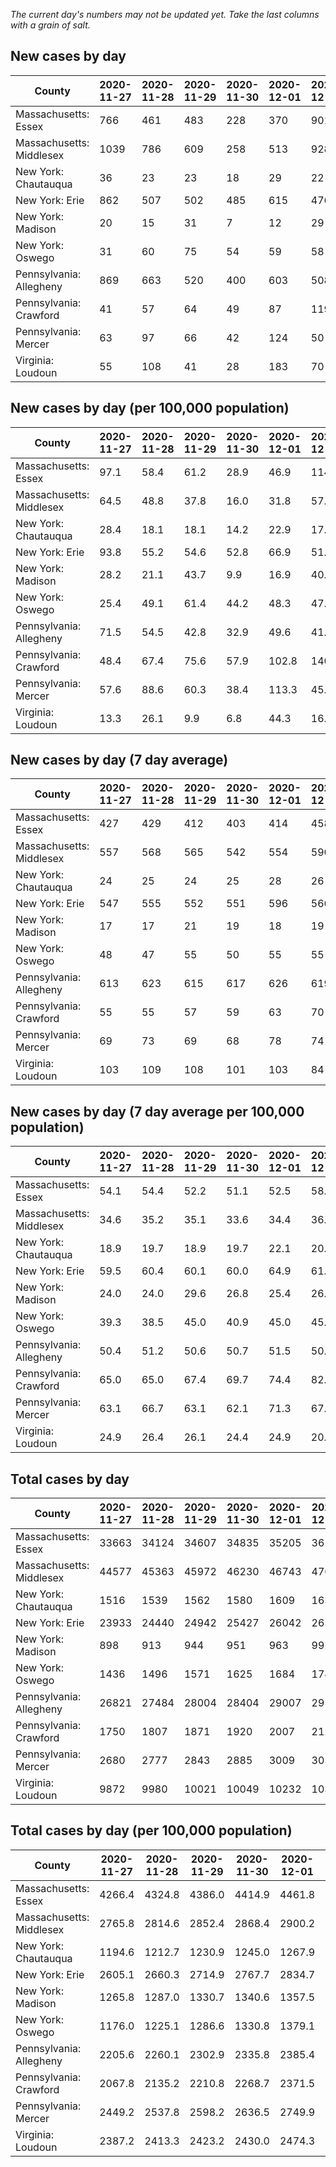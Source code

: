 _The current day's numbers may not be updated yet. Take the last columns with a grain of salt._
## New cases by day

| County | 2020-11-27 | 2020-11-28 | 2020-11-29 | 2020-11-30 | 2020-12-01 | 2020-12-02 | 2020-12-03 |
| --- | --- | --- | --- | --- | --- | --- | --- |
| Massachusetts: Essex | 766 | 461 | 483 | 228 | 370 | 901 |  |
| Massachusetts: Middlesex | 1039 | 786 | 609 | 258 | 513 | 928 |  |
| New York: Chautauqua | 36 | 23 | 23 | 18 | 29 | 22 |  |
| New York: Erie | 862 | 507 | 502 | 485 | 615 | 476 |  |
| New York: Madison | 20 | 15 | 31 | 7 | 12 | 29 |  |
| New York: Oswego | 31 | 60 | 75 | 54 | 59 | 58 |  |
| Pennsylvania: Allegheny | 869 | 663 | 520 | 400 | 603 | 508 |  |
| Pennsylvania: Crawford | 41 | 57 | 64 | 49 | 87 | 119 |  |
| Pennsylvania: Mercer | 63 | 97 | 66 | 42 | 124 | 50 |  |
| Virginia: Loudoun | 55 | 108 | 41 | 28 | 183 | 70 |  |

## New cases by day (per 100,000 population)

| County | 2020-11-27 | 2020-11-28 | 2020-11-29 | 2020-11-30 | 2020-12-01 | 2020-12-02 | 2020-12-03 |
| --- | --- | --- | --- | --- | --- | --- | --- |
| Massachusetts: Essex | 97.1 | 58.4 | 61.2 | 28.9 | 46.9 | 114.2 |  |
| Massachusetts: Middlesex | 64.5 | 48.8 | 37.8 | 16.0 | 31.8 | 57.6 |  |
| New York: Chautauqua | 28.4 | 18.1 | 18.1 | 14.2 | 22.9 | 17.3 |  |
| New York: Erie | 93.8 | 55.2 | 54.6 | 52.8 | 66.9 | 51.8 |  |
| New York: Madison | 28.2 | 21.1 | 43.7 | 9.9 | 16.9 | 40.9 |  |
| New York: Oswego | 25.4 | 49.1 | 61.4 | 44.2 | 48.3 | 47.5 |  |
| Pennsylvania: Allegheny | 71.5 | 54.5 | 42.8 | 32.9 | 49.6 | 41.8 |  |
| Pennsylvania: Crawford | 48.4 | 67.4 | 75.6 | 57.9 | 102.8 | 140.6 |  |
| Pennsylvania: Mercer | 57.6 | 88.6 | 60.3 | 38.4 | 113.3 | 45.7 |  |
| Virginia: Loudoun | 13.3 | 26.1 | 9.9 | 6.8 | 44.3 | 16.9 |  |

## New cases by day (7 day average)

| County | 2020-11-27 | 2020-11-28 | 2020-11-29 | 2020-11-30 | 2020-12-01 | 2020-12-02 | 2020-12-03 |
| --- | --- | --- | --- | --- | --- | --- | --- |
| Massachusetts: Essex | 427 | 429 | 412 | 403 | 414 | 458 |  |
| Massachusetts: Middlesex | 557 | 568 | 565 | 542 | 554 | 590 |  |
| New York: Chautauqua | 24 | 25 | 24 | 25 | 28 | 26 |  |
| New York: Erie | 547 | 555 | 552 | 551 | 596 | 566 |  |
| New York: Madison | 17 | 17 | 21 | 19 | 18 | 19 |  |
| New York: Oswego | 48 | 47 | 55 | 50 | 55 | 55 |  |
| Pennsylvania: Allegheny | 613 | 623 | 615 | 617 | 626 | 619 |  |
| Pennsylvania: Crawford | 55 | 55 | 57 | 59 | 63 | 70 |  |
| Pennsylvania: Mercer | 69 | 73 | 69 | 68 | 78 | 74 |  |
| Virginia: Loudoun | 103 | 109 | 108 | 101 | 103 | 84 |  |

## New cases by day (7 day average per 100,000 population)

| County | 2020-11-27 | 2020-11-28 | 2020-11-29 | 2020-11-30 | 2020-12-01 | 2020-12-02 | 2020-12-03 |
| --- | --- | --- | --- | --- | --- | --- | --- |
| Massachusetts: Essex | 54.1 | 54.4 | 52.2 | 51.1 | 52.5 | 58.0 |  |
| Massachusetts: Middlesex | 34.6 | 35.2 | 35.1 | 33.6 | 34.4 | 36.6 |  |
| New York: Chautauqua | 18.9 | 19.7 | 18.9 | 19.7 | 22.1 | 20.5 |  |
| New York: Erie | 59.5 | 60.4 | 60.1 | 60.0 | 64.9 | 61.6 |  |
| New York: Madison | 24.0 | 24.0 | 29.6 | 26.8 | 25.4 | 26.8 |  |
| New York: Oswego | 39.3 | 38.5 | 45.0 | 40.9 | 45.0 | 45.0 |  |
| Pennsylvania: Allegheny | 50.4 | 51.2 | 50.6 | 50.7 | 51.5 | 50.9 |  |
| Pennsylvania: Crawford | 65.0 | 65.0 | 67.4 | 69.7 | 74.4 | 82.7 |  |
| Pennsylvania: Mercer | 63.1 | 66.7 | 63.1 | 62.1 | 71.3 | 67.6 |  |
| Virginia: Loudoun | 24.9 | 26.4 | 26.1 | 24.4 | 24.9 | 20.3 |  |

## Total cases by day

| County | 2020-11-27 | 2020-11-28 | 2020-11-29 | 2020-11-30 | 2020-12-01 | 2020-12-02 | 2020-12-03 |
| --- | --- | --- | --- | --- | --- | --- | --- |
| Massachusetts: Essex | 33663 | 34124 | 34607 | 34835 | 35205 | 36106 |  |
| Massachusetts: Middlesex | 44577 | 45363 | 45972 | 46230 | 46743 | 47671 |  |
| New York: Chautauqua | 1516 | 1539 | 1562 | 1580 | 1609 | 1631 |  |
| New York: Erie | 23933 | 24440 | 24942 | 25427 | 26042 | 26518 |  |
| New York: Madison | 898 | 913 | 944 | 951 | 963 | 992 |  |
| New York: Oswego | 1436 | 1496 | 1571 | 1625 | 1684 | 1742 |  |
| Pennsylvania: Allegheny | 26821 | 27484 | 28004 | 28404 | 29007 | 29515 |  |
| Pennsylvania: Crawford | 1750 | 1807 | 1871 | 1920 | 2007 | 2126 |  |
| Pennsylvania: Mercer | 2680 | 2777 | 2843 | 2885 | 3009 | 3059 |  |
| Virginia: Loudoun | 9872 | 9980 | 10021 | 10049 | 10232 | 10302 |  |

## Total cases by day (per 100,000 population)

| County | 2020-11-27 | 2020-11-28 | 2020-11-29 | 2020-11-30 | 2020-12-01 | 2020-12-02 | 2020-12-03 |
| --- | --- | --- | --- | --- | --- | --- | --- |
| Massachusetts: Essex | 4266.4 | 4324.8 | 4386.0 | 4414.9 | 4461.8 | 4576.0 |  |
| Massachusetts: Middlesex | 2765.8 | 2814.6 | 2852.4 | 2868.4 | 2900.2 | 2957.8 |  |
| New York: Chautauqua | 1194.6 | 1212.7 | 1230.9 | 1245.0 | 1267.9 | 1285.2 |  |
| New York: Erie | 2605.1 | 2660.3 | 2714.9 | 2767.7 | 2834.7 | 2886.5 |  |
| New York: Madison | 1265.8 | 1287.0 | 1330.7 | 1340.6 | 1357.5 | 1398.3 |  |
| New York: Oswego | 1176.0 | 1225.1 | 1286.6 | 1330.8 | 1379.1 | 1426.6 |  |
| Pennsylvania: Allegheny | 2205.6 | 2260.1 | 2302.9 | 2335.8 | 2385.4 | 2427.1 |  |
| Pennsylvania: Crawford | 2067.8 | 2135.2 | 2210.8 | 2268.7 | 2371.5 | 2512.1 |  |
| Pennsylvania: Mercer | 2449.2 | 2537.8 | 2598.2 | 2636.5 | 2749.9 | 2795.5 |  |
| Virginia: Loudoun | 2387.2 | 2413.3 | 2423.2 | 2430.0 | 2474.3 | 2491.2 |  |
